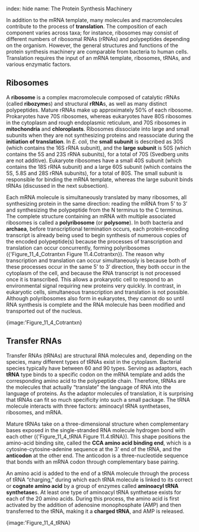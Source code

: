 index: hide
name: The Protein Synthesis Machinery

In addition to the mRNA template, many molecules and macromolecules contribute to the process of  **translation**. The composition of each component varies across taxa; for instance, ribosomes may consist of different numbers of ribosomal RNAs (rRNAs) and polypeptides depending on the organism. However, the general structures and functions of the protein synthesis machinery are comparable from bacteria to human cells. Translation requires the input of an mRNA template, ribosomes, tRNAs, and various enzymatic factors.

## Ribosomes

A  **ribosome** is a complex macromolecule composed of catalytic rRNAs (called  **ribozyme**s) and structural  **rRNA**s, as well as many distinct polypeptides. Mature rRNAs make up approximately 50% of each ribosome. Prokaryotes have 70S ribosomes, whereas eukaryotes have 80S ribosomes in the cytoplasm and rough endoplasmic reticulum, and 70S ribosomes in  **mitochondria** and  **chloroplasts**. Ribosomes dissociate into large and small subunits when they are not synthesizing proteins and reassociate during the  **initiation of translation**. In  *E. coli*, the  **small subunit** is described as 30S (which contains the 16S rRNA subunit), and the  **large subunit** is 50S (which contains the 5S and 23S rRNA subunits), for a total of 70S (Svedberg units are not additive). Eukaryote ribosomes have a small 40S subunit (which contains the 18S rRNA subunit) and a large 60S subunit (which contains the 5S, 5.8S and 28S rRNA subunits), for a total of 80S. The small subunit is responsible for binding the mRNA template, whereas the large subunit binds tRNAs (discussed in the next subsection).

Each mRNA molecule is simultaneously translated by many ribosomes, all synthesizing protein in the same direction: reading the mRNA from 5’ to 3’ and synthesizing the polypeptide from the N terminus to the C terminus. The complete structure containing an mRNA with multiple associated ribosomes is called a  **polyribosome** (or  **polysome**). In both bacteria and  **archaea**, before transcriptional termination occurs, each protein-encoding transcript is already being used to begin synthesis of numerous copies of the encoded polypeptide(s) because the processes of transcription and translation can occur concurrently, forming polyribosomes ({'Figure_11_4_Cotrantxn Figure 11.4.Cotrantxn}). The reason why transcription and translation can occur simultaneously is because both of these processes occur in the same 5’ to 3’ direction, they both occur in the cytoplasm of the cell, and because the RNA transcript is not processed once it is transcribed. This allows a prokaryotic cell to respond to an environmental signal requiring new proteins very quickly. In contrast, in eukaryotic cells, simultaneous transcription and translation is not possible. Although polyribosomes also form in eukaryotes, they cannot do so until RNA synthesis is complete and the RNA molecule has been modified and transported out of the nucleus.


{image:'Figure_11_4_Cotrantxn}
        

## Transfer RNAs

Transfer RNAs (tRNAs) are structural RNA molecules and, depending on the species, many different types of tRNAs exist in the cytoplasm. Bacterial species typically have between 60 and 90 types. Serving as adaptors, each  **tRNA** type binds to a specific codon on the mRNA template and adds the corresponding amino acid to the polypeptide chain. Therefore, tRNAs are the molecules that actually “translate” the language of RNA into the language of proteins. As the adaptor molecules of translation, it is surprising that tRNAs can fit so much specificity into such a small package. The tRNA molecule interacts with three factors: aminoacyl tRNA synthetases, ribosomes, and mRNA.

Mature tRNAs take on a three-dimensional structure when complementary bases exposed in the single-stranded RNA molecule hydrogen bond with each other ({'Figure_11_4_tRNA Figure 11.4.tRNA}). This shape positions the amino-acid binding site, called the  **CCA amino acid binding end**, which is a cytosine-cytosine-adenine sequence at the 3’ end of the tRNA, and the  **anticodon** at the other end. The anticodon is a three-nucleotide sequence that bonds with an mRNA codon through complementary base pairing.

An amino acid is added to the end of a tRNA molecule through the process of tRNA “charging,” during which each tRNA molecule is linked to its correct or  **cognate amino acid** by a group of enzymes called  **aminoacyl tRNA synthetase**s. At least one type of aminoacyl tRNA synthetase exists for each of the 20 amino acids. During this process, the amino acid is first activated by the addition of adenosine monophosphate (AMP) and then transferred to the tRNA, making it a  **charged tRNA**, and AMP is released.


{image:'Figure_11_4_tRNA}
        
